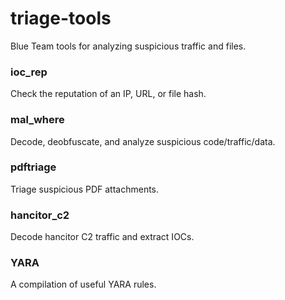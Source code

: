 # triage-tools
Blue Team tools for analyzing suspicious traffic and files. 

### ioc_rep
Check the reputation of an IP, URL, or file hash.

### mal_where
Decode, deobfuscate, and analyze suspicious code/traffic/data. 

### pdftriage
Triage suspicious PDF attachments. 

### hancitor_c2
Decode hancitor C2 traffic and extract IOCs.

### YARA
A compilation of useful YARA rules.
